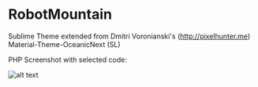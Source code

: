 # RobotMountain
Sublime Theme extended from Dmitri Voronianski's (http://pixelhunter.me) Material-Theme-OceanicNext (SL)

PHP Screenshot with selected code:

![alt text](https://cloud.githubusercontent.com/assets/17009179/20494134/9d00b6d4-afe9-11e6-815d-b5ec26105344.png "RobotMountain PHP Screenshot")

